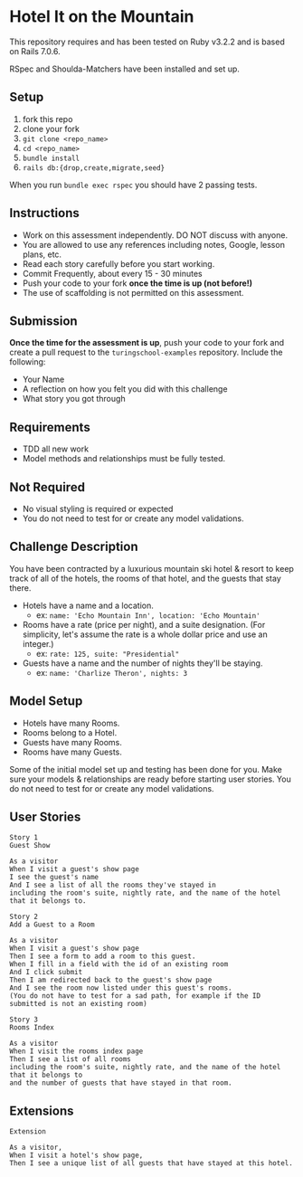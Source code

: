 # Hotel It on the Mountain

This repository requires and has been tested on Ruby v3.2.2 and is based on Rails 7.0.6.

RSpec and Shoulda-Matchers have been installed and set up.

## Setup

1. fork this repo
2. clone your fork
3. `git clone <repo_name>`
4. `cd <repo_name>`
5. `bundle install`
6. `rails db:{drop,create,migrate,seed}`

When you run `bundle exec rspec` you should have 2 passing tests.

## Instructions

* Work on this assessment independently. DO NOT discuss with anyone.
* You are allowed to use any references including notes, Google, lesson plans, etc.
* Read each story carefully before you start working.
* Commit Frequently, about every 15 - 30 minutes
* Push your code to your fork **once the time is up (not before!)**
* The use of scaffolding is not permitted on this assessment.

## Submission

**Once the time for the assessment is up**, push your code to your fork and create a pull request to the `turingschool-examples` repository. Include the following:

* Your Name
* A reflection on how you felt you did with this challenge
* What story you got through

## Requirements

* TDD all new work
* Model methods and relationships must be fully tested.

## Not Required

* No visual styling is required or expected
* You do not need to test for or create any model validations.

## Challenge Description

You have been contracted by a luxurious mountain ski hotel & resort to keep track of all of the hotels, the rooms of that hotel, and the guests that stay there.

* Hotels have a name and a location.
  * ex: `name: 'Echo Mountain Inn', location: 'Echo Mountain'`
* Rooms have a rate (price per night), and a suite designation. (For simplicity, let's assume the rate is a whole dollar price and use an integer.)
  * ex: `rate: 125, suite: "Presidential"`
* Guests have a name and the number of nights they'll be staying.
  * ex: `name: 'Charlize Theron', nights: 3`

## Model Setup
* Hotels have many Rooms.
* Rooms belong to a Hotel.
* Guests have many Rooms.
* Rooms have many Guests.

Some of the initial model set up and testing has been done for you. Make sure your models & relationships are ready before starting user stories. You do not need to test for or create any model validations.

## User Stories

```
Story 1
Guest Show

As a visitor
When I visit a guest's show page
I see the guest's name
And I see a list of all the rooms they've stayed in
including the room's suite, nightly rate, and the name of the hotel that it belongs to.
```

```
Story 2
Add a Guest to a Room

As a visitor
When I visit a guest's show page
Then I see a form to add a room to this guest.
When I fill in a field with the id of an existing room
And I click submit
Then I am redirected back to the guest's show page
And I see the room now listed under this guest's rooms.
(You do not have to test for a sad path, for example if the ID submitted is not an existing room)
```

```
Story 3
Rooms Index

As a visitor
When I visit the rooms index page
Then I see a list of all rooms
including the room's suite, nightly rate, and the name of the hotel that it belongs to
and the number of guests that have stayed in that room.
```

## Extensions

```
Extension

As a visitor,
When I visit a hotel's show page,
Then I see a unique list of all guests that have stayed at this hotel.
```
